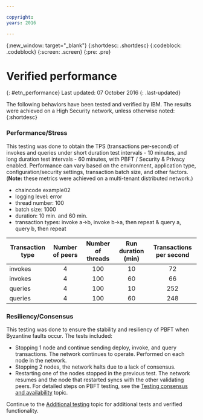 ```yaml
---

copyright:
years: 2016

---
```


{:new_window: target="_blank"}
{:shortdesc: .shortdesc}
{:codeblock: .codeblock}
{:screen: .screen}
{:pre: .pre}


# Verified performance
{: #etn_performance}
Last updated: 07 October 2016
{: .last-updated}

The following behaviors have been tested and verified by IBM. The results were achieved on a High Security network, unless otherwise noted:
{:shortdesc}

### Performance/Stress

This testing was done to obtain the TPS (transactions per-second) of invokes and queries under short duration test intervals - 10 minutes, and long duration test intervals - 60 minutes, with PBFT / Security & Privacy enabled.  Performance can vary based on the environment, application type, configuration/security settings, transaction batch size, and other factors.  (**Note:** these metrics were achieved on a multi-tenant distributed network.)

- chaincode example02
- logging level: error
- thread number: 100
- batch size: 1000
- duration: 10 min. and 60 min.
- transaction types: invoke a->b, invoke b->a, then repeat & query a, query b, then repeat

| Transaction type | Number of peers | Number of threads | Run duration (min) | Transactions per second |
| ---------- |:-------:|:-----:|:------:|:------:|
| invokes   |  4  | 100 | 10 | 72  |
| invokes   |  4  | 100 | 60 | 66  |
| queries   |  4  | 100 | 10 | 252 |
| queries   |  4  | 100 | 60 | 248 |

### Resiliency/Consensus

This testing was done to ensure the stability and resiliency of PBFT when Byzantine faults occur.  The tests included:

- Stopping 1 node and continue sending deploy, invoke, and query transactions.  The network continues to operate. Performed on each node in the network.
- Stopping 2 nodes, the network halts due to a lack of consensus.
- Restarting one of the nodes stopped in the previous test.  The network resumes and the node that restarted syncs with the other validating peers. For detailed steps on PBFT testing, see the [Testing consensus and availability](etn_pbft.html) topic.

Continue to the [Additional testing](etn_next.html) topic for additional tests and verified functionality.  

